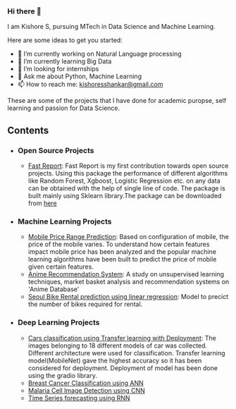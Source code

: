 ### Hi there 👋


I am Kishore S, pursuing MTech in Data Science and Machine Learning.

Here are some ideas to get you started:

- 🔭 I’m currently working on Natural Language processing
- 🌱 I’m currently learning Big Data
- 👯 I’m looking for internships
- 💬 Ask me about Python, Machine Learning
- 📫 How to reach me: kishoresshankar@gmail.com


These are some of the projects that I have done for academic puropse, self learning and passion for Data Science.

## Contents

- ### Open Source Projects
  - [Fast Report](https://github.com/kishore-s-gowda/fastreport): Fast Report is my first contribution towards open source projects. Using this package the performance of different algorithms like Random Forest, Xgboost, Logistic Regression etc. on any data can be obtained with the help of single line of code. The package is built mainly using Sklearn library.The package can be downloaded from [here](https://pypi.org/project/fastreport/)

- ### Machine Learning Projects
 
  - [Mobile Price Range Prediction](https://github.com/kishore-s-gowda/Machine_Learning/tree/main/Mobile%20Price%20Range%20Prediction(Classification)): Based on configuration of mobile, the price of the mobile varies. To understand how certain features impact mobile price has been analyzed and the popular machine learning algorithms have been built to predict the price of mobile given certain features.
  - [Anime Recommendation System](https://github.com/kishore-s-gowda/Machine_Learning/tree/main/Recommendation%20System): A study on unsupervised learning techniques, market basket analysis and recommendation systems on 'Anime Database'
  - [Seoul Bike Rental prediction using linear regression](https://github.com/kishore-s-gowda/Machine_Learning/tree/main/Seoul%20Bike%20Rental%20prediction%20using%20linear%20regression): Model to precict the number of bikes required for rental. 

- ### Deep Learning Projects
  - [Cars classification using Transfer learning with Deployment](https://github.com/kishore-s-gowda/Deep-Learning/tree/main/Cars%20classification%20using%20Transfer%20learning%20with%20Deployment): The images belonging to 18 different models of car was collected. Different architecture were used for classification. Transfer learning model(MobileNet) gave the highest accuracy so it has been considered for deployment. Deployment of model has been done using the gradio library.
  - [Breast Cancer Classification using ANN](https://github.com/kishore-s-gowda/Deep-Learning/tree/main/Artificial%20Neural%20Networks%20(ANN))
  - [Malaria Cell Image Detection using CNN](https://github.com/kishore-s-gowda/Deep-Learning/tree/main/Convolutional%20Neural%20Network(%20CNN))
  - [Time Series forecasting using RNN](https://github.com/kishore-s-gowda/Deep-Learning/tree/main/Recurrent%20Neural%20Networks%20(RNN))

